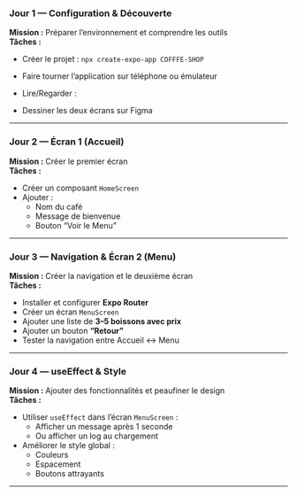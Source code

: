 

###  **Jour 1 — Configuration & Découverte**
**Mission :** Préparer l’environnement et comprendre les outils  
**Tâches :** 
- Créer le projet : `npx create-expo-app COFFFE-SHOP `
- Faire tourner l’application sur téléphone ou émulateur  
- Lire/Regarder :

- Dessiner les deux écrans sur  Figma  
 

---

###  **Jour 2 — Écran 1 (Accueil)**
**Mission :** Créer le premier écran  
**Tâches :**
- Créer un composant `HomeScreen`  
- Ajouter :
  - Nom du café
  - Message de bienvenue
  - Bouton “Voir le Menu”



---

###  **Jour 3 — Navigation & Écran 2 (Menu)**
**Mission :** Créer la navigation et le deuxième écran  
**Tâches :**
- Installer et configurer **Expo Router**
- Créer un écran `MenuScreen`
- Ajouter une liste de **3–5 boissons avec prix**
- Ajouter un bouton **“Retour”**
- Tester la navigation entre Accueil ↔ Menu  
 

---

###  **Jour 4 — useEffect & Style**
**Mission :** Ajouter des fonctionnalités et peaufiner le design  
**Tâches :**
- Utiliser `useEffect` dans l’écran `MenuScreen` :
  - Afficher un message après 1 seconde
  - Ou afficher un log au chargement
- Améliorer le style global :
  - Couleurs
  - Espacement
  - Boutons attrayants  
 

---





